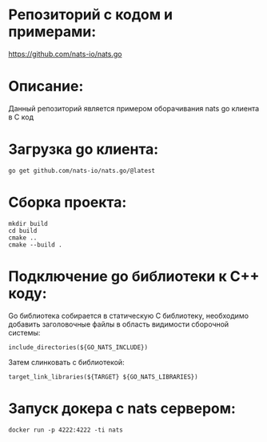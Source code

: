 # Репозиторий с кодом и примерами:
https://github.com/nats-io/nats.go

# Описание:
Данный репозиторий является примером оборачивания nats go клиента в C код

# Загрузка go клиента:
```
go get github.com/nats-io/nats.go/@latest
```

# Сборка проекта:
```
mkdir build
cd build
cmake ..
cmake --build .
```

# Подключение go библиотеки к С++ коду:
Go библиотека собирается в статическую C библиотеку, необходимо добавить заголовочные файлы в область видимости сборочной системы:
```
include_directories(${GO_NATS_INCLUDE})
```

Затем слинковать с библиотекой:
```
target_link_libraries(${TARGET} ${GO_NATS_LIBRARIES})
```

# Запуск докера с nats сервером:
```
docker run -p 4222:4222 -ti nats
```
